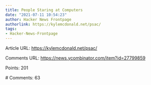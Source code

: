 ```yaml
---
title: People Staring at Computers
date: "2021-07-11 10:54:23"
author: Hacker News Frontpage
authorlink: https://kylemcdonald.net/psac/
tags:
- Hacker-News-Frontpage
---
```


<p>Article URL: <a href="https://kylemcdonald.net/psac/">https://kylemcdonald.net/psac/</a></p>
<p>Comments URL: <a href="https://news.ycombinator.com/item?id=27799859">https://news.ycombinator.com/item?id=27799859</a></p>
<p>Points: 201</p>
<p># Comments: 63</p>
